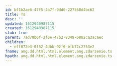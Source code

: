 ```yaml
---
id: bf1b2ae6-47f5-4a7f-9dd0-227560d4bc62
title: Ts
desc: ''
updated: 1612940987115
created: 1612940987115
stub: true
parent: 7ad70b6f-2f6e-47b2-8349-6882ca3acaec
children:
  - eff072e3-0f52-4dbb-92f0-bfb72c2753e2
fname: ang.dd.html.html.element.ang.zdarzenie.ts
hpath: ang.dd.html.html.element.ang.zdarzenie.ts
---
```



